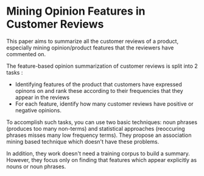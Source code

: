 # Mining Opinion Features in Customer Reviews

This paper aims to summarize all the customer reviews of a product, especially mining opinion/product features that the reviewers have commented on.

The feature-based opinion summarization of customer reviews is split into 2 tasks :

- Identifying features of the product that customers have expressed opinons on and rank these according to their frequencies that they appear in the reviews
- For each feature, identify how many customer reviews have positive or negative opinions.

To accomplish such tasks, you can use two basic techniques: noun phrases (produces too many non-terms) and statistical approaches (reoccuring phrases misses many low frequency terms).
They propose an association mining based technique which doesn't have these problems.

In addition, they work doesn't need a training corpus to build a summary. However, they focus only on finding that features which appear explicitly as nouns or noun phrases.